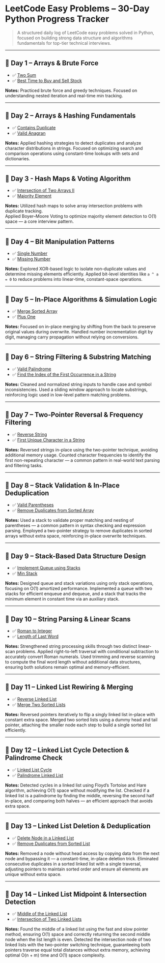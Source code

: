 # LeetCode Easy Problems – 30-Day Python Progress Tracker

> A structured daily log of LeetCode easy problems solved in Python, focused on building strong data structure and algorithms fundamentals for top-tier technical interviews.

---

## 📅 Day 1 – Arrays & Brute Force

- ✅ [Two Sum](https://github.com/lyushher/LeetCode-Python-Easy-DSA/blob/main/day-01/two_sum.py)  
- ✅ [Best Time to Buy and Sell Stock](https://github.com/lyushher/LeetCode-Python-Easy-DSA/blob/main/day-01/best_time_to_buy_and_sell_stock.py) 

**Notes:** Practiced brute force and greedy techniques. Focused on understanding nested iteration and real-time min tracking.

---

## 📅 Day 2 – Arrays & Hashing Fundamentals

- ✅ [Contains Duplicate](https://github.com/lyushher/LeetCode-Python-Easy-DSA/blob/main/day-02/contains_duplicate.py)
- ✅ [Valid Anagran](https://github.com/lyushher/LeetCode-Python-Easy-DSA/blob/main/day-02/valid_anagram.py)

**Notes:** Applied hashing strategies to detect duplicates and analyze character distributions in strings.
Focused on optimizing search and comparison operations using constant-time lookups with sets and dictionaries.

---

## 📅 Day 3 - Hash Maps & Voting Algorithm

- ✅ [Intersection of Two Arrays II](https://github.com/lyushher/LeetCode-Python-Easy-DSA/blob/main/day-03/intersection_of_two_arrays_2.py)
- ✅ [Majority Element](https://github.com/lyushher/LeetCode-Python-Easy-DSA/blob/main/day-03/majority_element.py)

**Notes:** Utilized hash maps to solve array intersection problems with duplicate tracking.  
Applied Boyer–Moore Voting to optimize majority element detection to O(1) space — a core interview pattern.

---

## 📅 Day 4 – Bit Manipulation Patterns
- ✅ [Single Number](https://leetcode.com/problems/single-number/description/)
- ✅ [Missing Number](https://leetcode.com/problems/missing-number/)

**Notes:** Explored XOR-based logic to isolate non-duplicate values and determine missing elements efficiently.
Applied bit-level identities like `a ^ a = 0` to reduce problems into linear-time, constant-space operations.

---

## 📅 Day 5 – In-Place Algorithms & Simulation Logic
- ✅ [Merge Sorted Array](https://github.com/lyushher/LeetCode-Python-Easy-DSA/blob/main/day-05/merged_sorted_array.py)
- ✅ [Plus One](https://github.com/lyushher/LeetCode-Python-Easy-DSA/blob/main/day-05/plus_one.py)

**Notes:** Focused on in-place merging by shifting from the back to preserve original values during overwrite.
Handled number incrementation digit by digit, managing carry propagation without relying on conversions.

---

## 📅 Day 6 – String Filtering & Substring Matching
- ✅ [Valid Palindrome](https://leetcode.com/problems/valid-palindrome/)
- ✅ [Find the Index of the First Occurrence in a String](https://leetcode.com/problems/find-the-index-of-the-first-occurrence-in-a-string/)

**Notes:** Cleaned and normalized string inputs to handle case and symbol inconsistencies.
Used a sliding window approach to locate substrings, reinforcing logic used in low-level pattern matching problems.

---

## 📅 Day 7 – Two-Pointer Reversal & Frequency Filtering
- ✅ [Reverse String](https://github.com/lyushher/LeetCode-Python-Easy-DSA/blob/main/day-07/reverse_string.py)
- ✅ [First Unique Character in a String](https://github.com/lyushher/LeetCode-Python-Easy-DSA/blob/main/day-07/first_unique_character_in_a_string.py)

**Notes:** Reversed strings in-place using the two-pointer technique, avoiding additional memory usage.
Counted character frequencies to identify the first non-repeating character — a common pattern in real-world text parsing and filtering tasks.

---

## 📅 Day 8 – Stack Validation & In-Place Deduplication
- ✅ [Valid Parentheses](https://github.com/lyushher/LeetCode-Python-Easy-DSA/blob/main/day-08/valid_parentheses.py)
- ✅ [Remove Duplicates from Sorted Array](https://github.com/lyushher/LeetCode-Python-Easy-DSA/blob/main/day-08/remove_duplicates_from_sorted_array.py)

**Notes:** Used a stack to validate proper matching and nesting of parentheses — a common pattern in syntax checking and expression parsing.
Employed a two-pointer strategy to remove duplicates in sorted arrays without extra space, reinforcing in-place overwrite techniques.

---

## 📅 Day 9 – Stack-Based Data Structure Design
- ✅ [Implement Queue using Stacks](https://github.com/lyushher/LeetCode-Python-Easy-DSA/blob/main/day-09/implement_queue_using_stacks.py)
- ✅ [Min Stack](https://github.com/lyushher/LeetCode-Python-Easy-DSA/blob/main/day-09/min_stack.py)

**Notes:** Designed queue and stack variations using only stack operations, focusing on O(1) amortized performance.
Implemented a queue with two stacks for efficient enqueue and dequeue, and a stack that tracks the minimum element in constant time via an auxiliary stack.

---

## 📅 Day 10 – String Parsing & Linear Scans
- ✅ [Roman to Integer](https://github.com/lyushher/LeetCode-Python-Easy-DSA/blob/main/day-10/roman_to_integer.py)
- ✅ [Length of Last Word](https://github.com/lyushher/LeetCode-Python-Easy-DSA/blob/main/day-10/length_of_last_word.py)

**Notes:** Strengthened string processing skills through two distinct linear-scan problems.
Applied right-to-left traversal with conditional subtraction to accurately convert Roman numerals.
Used trimming and reverse scanning to compute the final word length without additional data structures, ensuring both solutions remain optimal and memory-efficient.

---

## 📅 Day 11 – Linked List Rewiring & Merging
- ✅ [Reverse Linked List](https://github.com/lyushher/LeetCode-Python-Easy-DSA/blob/main/day-11/reverse_linked_list.py)
- ✅ [Merge Two Sorted Lists](https://github.com/lyushher/LeetCode-Python-Easy-DSA/blob/main/day-11/merge_two_sorted_lists.py)

**Notes:** Reversed pointers iteratively to flip a singly linked list in-place with constant extra space.
Merged two sorted lists using a dummy head and tail pointer, attaching the smaller node each step to build a single sorted list efficiently.

---

## 📅 Day 12 – Linked List Cycle Detection & Palindrome Check
- ✅ [Linked List Cycle](https://github.com/lyushher/LeetCode-Python-Easy-DSA/blob/main/day-12/linked_list_cycle.py)
- ✅ [Palindrome Linked List](https://github.com/lyushher/LeetCode-Python-Easy-DSA/blob/main/day-12/palindrome_linked_list.py)

**Notes:** Detected cycles in a linked list using Floyd’s Tortoise and Hare algorithm, achieving O(1) space without modifying the list.
Checked if a linked list is a palindrome by finding the middle, reversing the second half in-place, and comparing both halves — an efficient approach that avoids extra space.

---

## 📅 Day 13 – Linked List Deletion & Deduplication
- ✅ [Delete Node in a Linked List](https://github.com/lyushher/LeetCode-Python-Easy-DSA/blob/main/day-13/delete_node_in_a_linked_list.py)
- ✅ [Remove Duplicates from Sorted List](https://github.com/lyushher/LeetCode-Python-Easy-DSA/blob/main/day-13/remove_duplicates_from_sorted_list.py)

**Notes:** Removed a node without head access by copying data from the next node and bypassing it — a constant-time, in-place deletion trick.
Eliminated consecutive duplicates in a sorted linked list with a single traversal, adjusting pointers to maintain sorted order and ensure all elements are unique without extra space.

---

## 📅 Day 14 – Linked List Midpoint & Intersection Detection
- ✅ [Middle of the Linked List](https://github.com/lyushher/LeetCode-Python-Easy-DSA/blob/main/day-14/middle_of_the_linked_list.py)
- ✅ [Intersection of Two Linked Lists](https://github.com/lyushher/LeetCode-Python-Easy-DSA/blob/main/day-14/intersection_of_two_linked_lists.py)

**Notes:** Found the middle of a linked list using the fast and slow pointer method, ensuring O(1) space and correctly returning the second middle node when the list length is even.
Detected the intersection node of two linked lists with the two-pointer switching technique, guaranteeing both pointers traverse equal total distances without extra memory, achieving optimal O(n + m) time and O(1) space complexity.
